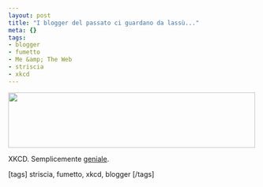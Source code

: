```yaml
--- 
layout: post
title: "I blogger del passato ci guardano da lassù..."
meta: {}
tags: 
- blogger
- fumetto
- Me &amp; The Web
- striscia
- xkcd
---
```

<a href='http://xkcd.com/428/'><img src="http://www.lastknight.com/download//starwatching.png" alt="" title="starwatching" width="500" height="112" class="aligncenter size-full wp-image-721" /></a>  
  
XKCD. Semplicemente [geniale](http://xkcd.com/428/).  
  
[tags] striscia, fumetto, xkcd, blogger [/tags] 
